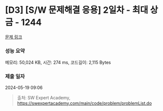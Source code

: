 # [D3] [S/W 문제해결 응용] 2일차 - 최대 상금 - 1244 

[문제 링크](https://swexpertacademy.com/main/code/problem/problemDetail.do?contestProbId=AV15Khn6AN0CFAYD) 

### 성능 요약

메모리: 50,024 KB, 시간: 274 ms, 코드길이: 2,115 Bytes

### 제출 일자

2024-05-19 09:06



> 출처: SW Expert Academy, https://swexpertacademy.com/main/code/problem/problemList.do